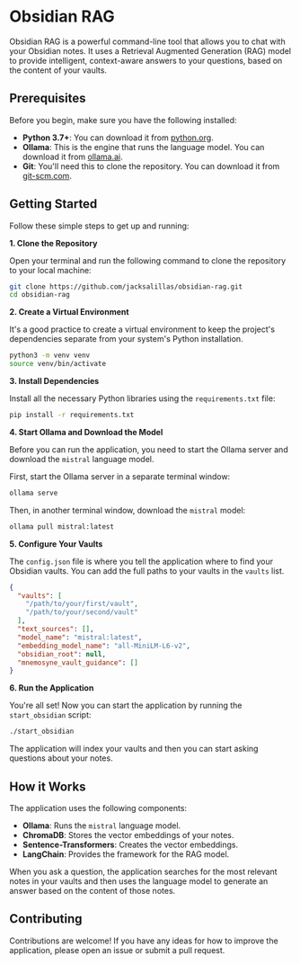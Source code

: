 # Obsidian RAG

Obsidian RAG is a powerful command-line tool that allows you to chat with your Obsidian notes. It uses a Retrieval Augmented Generation (RAG) model to provide intelligent, context-aware answers to your questions, based on the content of your vaults.

## Prerequisites

Before you begin, make sure you have the following installed:

*   **Python 3.7+**: You can download it from [python.org](https://python.org).
*   **Ollama**: This is the engine that runs the language model. You can download it from [ollama.ai](https://ollama.ai).
*   **Git**: You'll need this to clone the repository. You can download it from [git-scm.com](https://git-scm.com/).

## Getting Started

Follow these simple steps to get up and running:

**1. Clone the Repository**

Open your terminal and run the following command to clone the repository to your local machine:

```bash
git clone https://github.com/jacksalillas/obsidian-rag.git
cd obsidian-rag
```

**2. Create a Virtual Environment**

It's a good practice to create a virtual environment to keep the project's dependencies separate from your system's Python installation.

```bash
python3 -m venv venv
source venv/bin/activate
```

**3. Install Dependencies**

Install all the necessary Python libraries using the `requirements.txt` file:

```bash
pip install -r requirements.txt
```

**4. Start Ollama and Download the Model**

Before you can run the application, you need to start the Ollama server and download the `mistral` language model.

First, start the Ollama server in a separate terminal window:

```bash
ollama serve
```

Then, in another terminal window, download the `mistral` model:

```bash
ollama pull mistral:latest
```

**5. Configure Your Vaults**

The `config.json` file is where you tell the application where to find your Obsidian vaults. You can add the full paths to your vaults in the `vaults` list.

```json
{
  "vaults": [
    "/path/to/your/first/vault",
    "/path/to/your/second/vault"
  ],
  "text_sources": [],
  "model_name": "mistral:latest",
  "embedding_model_name": "all-MiniLM-L6-v2",
  "obsidian_root": null,
  "mnemosyne_vault_guidance": []
}
```

**6. Run the Application**

You're all set! Now you can start the application by running the `start_obsidian` script:

```bash
./start_obsidian
```

The application will index your vaults and then you can start asking questions about your notes.

## How it Works

The application uses the following components:

*   **Ollama**: Runs the `mistral` language model.
*   **ChromaDB**: Stores the vector embeddings of your notes.
*   **Sentence-Transformers**: Creates the vector embeddings.
*   **LangChain**: Provides the framework for the RAG model.

When you ask a question, the application searches for the most relevant notes in your vaults and then uses the language model to generate an answer based on the content of those notes.

## Contributing

Contributions are welcome! If you have any ideas for how to improve the application, please open an issue or submit a pull request.
